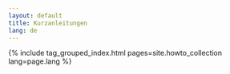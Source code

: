 ```yaml
---
layout: default
title: Kurzanleitungen
lang: de
---
```


{% include tag_grouped_index.html pages=site.howto_collection lang=page.lang %}

